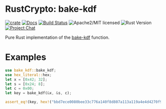# RustCrypto: bake-kdf

[![crate][crate-image]][crate-link]
[![Docs][docs-image]][docs-link]
[![Build Status][build-image]][build-link]
![Apache2/MIT licensed][license-image]
![Rust Version][rustc-image]
[![Project Chat][chat-image]][chat-link]


Pure Rust implementation of the [bake-kdf][1] function.

[1]: https://apmi.bsu.by/assets/files/std/bake-spec19.pdf

# Examples

```rust
use bake_kdf::bake_kdf;
use hex_literal::hex;
let x = [0x42; 32];
let s = [0x24; 8];
let c = 0x00;
let key = bake_kdf(&x, &s, c);

assert_eq!(key, hex!("bbd7ece0080bee33c776a140f8d807a113a119a4e4d4270f9f2018fbd5e6292e"));
```


[//]: # (badges)

[crate-image]: https://img.shields.io/crates/v/bake-kdf.svg?logo=rust
[crate-link]: https://crates.io/crates/bake-kdf
[docs-image]: https://docs.rs/bake-kdf/badge.svg
[docs-link]: https://docs.rs/bake-kdf/
[build-image]: https://github.com/RustCrypto/KDFs/actions/workflows/bake-kdf.yml/badge.svg
[build-link]: https://github.com/RustCrypto/KDFs/actions/workflows/bake-kdf.yml
[license-image]: https://img.shields.io/badge/license-Apache2.0/MIT-blue.svg
[rustc-image]: https://img.shields.io/badge/rustc-1.41+-blue.svg
[chat-image]: https://img.shields.io/badge/zulip-join_chat-blue.svg
[chat-link]: https://rustcrypto.zulipchat.com/#narrow/stream/260043-KDFs

